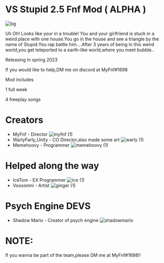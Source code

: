 # VS Stupid 2.5 Fnf Mod ( ALPHA )

![bg](https://user-images.githubusercontent.com/113801267/210371681-2bebe46d-8212-4fe3-8601-c33b3aaa9953.png)


Uh Oh! Looks like your in a trouble! You and your girlfriend is stuck in a weird place with one house.You go in the house and see a triangle by the name of Stupid.You rap battle him....After 3 years of being in this weird world,you get teleported to a earth-like world,where you meet bubble..

Releasing in spring 2023

If you would like to help,DM me on discord at MyFnf#1698

Mod includes

1 full week

4 freeplay songs

# Creators

* MyFnf - Director ![myfnf (1)](https://user-images.githubusercontent.com/113801267/210372700-06f4318e-6edc-4e28-b7f5-74a2a880d11c.png)
* WarlyFarly_Unity - CO Director,also made some art ![warly (1)](https://user-images.githubusercontent.com/113801267/210372747-a6c6da81-2f80-41e4-a6c0-5a5fb25d602f.png)
* Memehoovy - Programmer ![memehoovy (1)](https://user-images.githubusercontent.com/113801267/210433432-6fbe0868-c1db-4632-8084-47c8e5b51251.png)


# Helped along the way

* IceTom - EX Programmer ![ice (1)](https://user-images.githubusercontent.com/113801267/210373412-6df81ae7-2565-43e1-b0ab-8e70d8c85738.png)
* Voosomni - Artist ![ginger (1)](https://user-images.githubusercontent.com/113801267/210373455-5c2d6b16-4d4d-4081-963a-ba2eb7f2f9c8.png)

# Psych Engine DEVS

* Shadow Mario - Creator of psych engine ![shadowmario](https://user-images.githubusercontent.com/113801267/210373717-06f1b7ed-5611-49a9-88e7-52e41c1a9d36.png)


# NOTE:

If you wanna be part of the team,please DM me at MyFnf#1698!!

